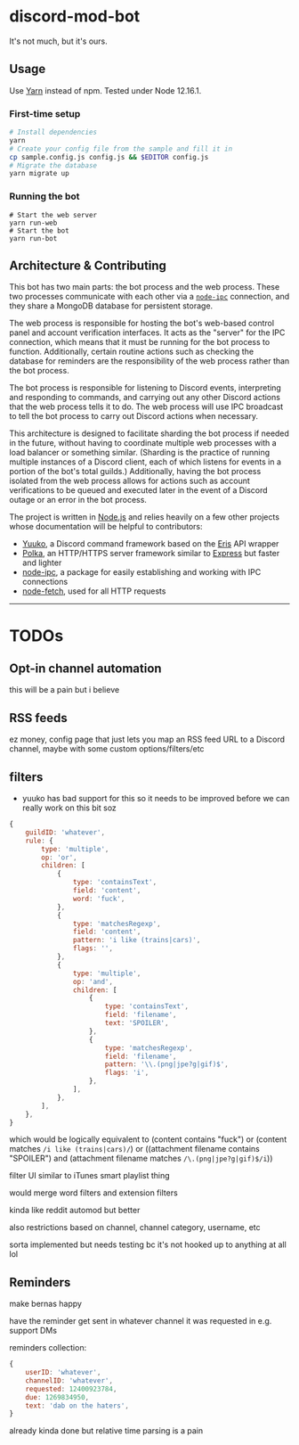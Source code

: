 # discord-mod-bot

It's not much, but it's ours.

## Usage

Use [Yarn](https://yarnpkg.com) instead of npm. Tested under Node 12.16.1.

### First-time setup

```bash
# Install dependencies
yarn
# Create your config file from the sample and fill it in
cp sample.config.js config.js && $EDITOR config.js
# Migrate the database
yarn migrate up
```

### Running the bot
```
# Start the web server
yarn run-web
# Start the bot
yarn run-bot
```

## Architecture & Contributing

This bot has two main parts: the bot process and the web process. These two processes communicate with each other via a [`node-ipc`]() connection, and they share a MongoDB database for persistent storage.

The web process is responsible for hosting the bot's web-based control panel and account verification interfaces. It acts as the "server" for the IPC connection, which means that it must be running for the bot process to function. Additionally, certain routine actions such as checking the database for reminders are the responsibility of the web process rather than the bot process.

The bot process is responsible for listening to Discord events, interpreting and responding to commands, and carrying out any other Discord actions that the web process tells it to do. The web process will use IPC broadcast to tell the bot process to carry out Discord actions when necessary.

This architecture is designed to facilitate sharding the bot process if needed in the future, without having to coordinate multiple web processes with a load balancer or something similar. (Sharding is the practice of running multiple instances of a Discord client, each of which listens for events in a portion of the bot's total guilds.) Additionally, having the bot process isolated from the web process allows for actions such as account verifications to be queued and executed later in the event of a Discord outage or an error in the bot process.

The project is written in [Node.js](https://nodejs.org) and relies heavily on a few other projects whose documentation will be helpful to contributors:
- [Yuuko](https://www.npmjs.com/package/yuuko), a Discord command framework based on the [Eris](https://www.npmjs.com/package/eris) API wrapper
- [Polka](https://www.npmjs.com/package/polka), an HTTP/HTTPS server framework similar to [Express](https://www.npmjs.com/package/express) but faster and lighter
- [node-ipc](https://www.npmjs.com/package/node-ipc), a package for easily establishing and working with IPC connections
- [node-fetch](https://www.npmjs.com/package/node-fetch), used for all HTTP requests

---

# TODOs

## Opt-in channel automation

this will be a pain but i believe

## RSS feeds

ez money, config page that just lets you map an RSS feed URL to a Discord channel, maybe with some custom options/filters/etc

## filters

- yuuko has bad support for this so it needs to be improved before we can really work on this bit soz

```js
{
    guildID: 'whatever',
    rule: {
        type: 'multiple',
        op: 'or',
        children: [
            {
                type: 'containsText',
                field: 'content',
                word: 'fuck',
            },
            {
                type: 'matchesRegexp',
                field: 'content',
                pattern: 'i like (trains|cars)',
                flags: '',
            },
            {
                type: 'multiple',
                op: 'and',
                children: [
                    {
                        type: 'containsText',
                        field: 'filename',
                        text: 'SPOILER',
                    },
                    {
                        type: 'matchesRegexp',
                        field: 'filename',
                        pattern: '\\.(png|jpe?g|gif)$',
                        flags: 'i',
                    },
                ],
            },
        ],
    },
}
```

which would be logically equivalent to (content contains "fuck") or (content matches `/i like (trains|cars)/`) or ((attachment filename contains "SPOILER") and (attachment filename matches `/\.(png|jpe?g|gif)$/i`))

filter UI similar to iTunes smart playlist thing

would merge word filters and extension filters

kinda like reddit automod but better

also restrictions based on channel, channel category, username, etc

sorta implemented but needs testing bc it's not hooked up to anything at all lol

## Reminders

make bernas happy

have the reminder get sent in whatever channel it was requested in e.g. support DMs

reminders collection: 

```js
{
    userID: 'whatever',
    channelID: 'whatever',
    requested: 12400923784,
    due: 1269834950,
    text: 'dab on the haters',
}
```

already kinda done but relative time parsing is a pain
